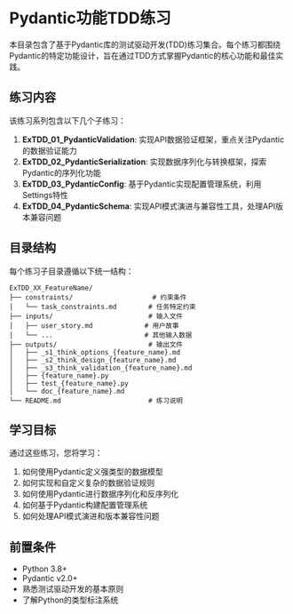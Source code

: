 # Pydantic功能TDD练习

本目录包含了基于Pydantic库的测试驱动开发(TDD)练习集合。每个练习都围绕Pydantic的特定功能设计，旨在通过TDD方式掌握Pydantic的核心功能和最佳实践。

## 练习内容

该练习系列包含以下几个子练习：

1. **ExTDD_01_PydanticValidation**: 实现API数据验证框架，重点关注Pydantic的数据验证能力
2. **ExTDD_02_PydanticSerialization**: 实现数据序列化与转换框架，探索Pydantic的序列化功能
3. **ExTDD_03_PydanticConfig**: 基于Pydantic实现配置管理系统，利用Settings特性
4. **ExTDD_04_PydanticSchema**: 实现API模式演进与兼容性工具，处理API版本兼容问题

## 目录结构

每个练习子目录遵循以下统一结构：

```
ExTDD_XX_FeatureName/
├── constraints/                    # 约束条件
│   └── task_constraints.md        # 任务特定约束
├── inputs/                        # 输入文件
│   ├── user_story.md             # 用户故事
│   └── ...                       # 其他输入数据
├── outputs/                       # 输出文件
│   ├── _s1_think_options_{feature_name}.md
│   ├── _s2_think_design_{feature_name}.md
│   ├── _s3_think_validation_{feature_name}.md
│   ├── {feature_name}.py
│   ├── test_{feature_name}.py
│   └── doc_{feature_name}.md
└── README.md                      # 练习说明
```

## 学习目标

通过这些练习，您将学习：

1. 如何使用Pydantic定义强类型的数据模型
2. 如何实现和自定义复杂的数据验证规则
3. 如何使用Pydantic进行数据序列化和反序列化
4. 如何基于Pydantic构建配置管理系统
5. 如何处理API模式演进和版本兼容性问题

## 前置条件

- Python 3.8+
- Pydantic v2.0+
- 熟悉测试驱动开发的基本原则
- 了解Python的类型标注系统 